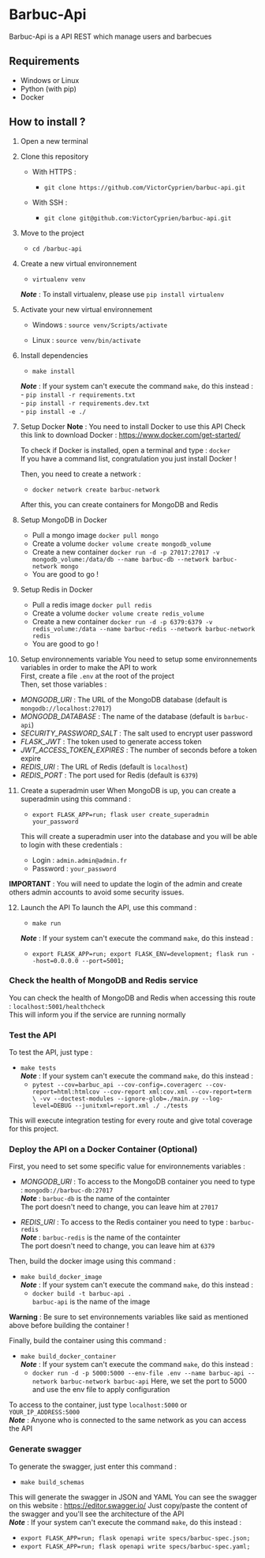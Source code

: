 # Barbuc-Api

Barbuc-Api is a API REST which manage users and barbecues

## Requirements
- Windows or Linux
- Python (with pip)
- Docker

## How to install ?

1. Open a new terminal
2. Clone this repository
    
    - With HTTPS :
        - `git clone https://github.com/VictorCyprien/barbuc-api.git`

    - With SSH :
        - `git clone git@github.com:VictorCyprien/barbuc-api.git`

3. Move to the project
    - `cd /barbuc-api`


4. Create a new virtual environnement
    - `virtualenv venv`
    
    ___Note___ : To install virtualenv, please use `pip install virtualenv`

5. Activate your new virtual environnement
    - Windows : `source venv/Scripts/activate`

    - Linux : `source venv/bin/activate`

6. Install dependencies
    - `make install`
    
    ___Note___ : If your system can't execute the command `make`, do this instead :<br>
        - `pip install -r requirements.txt`<br>
        - `pip install -r requirements.dev.txt`<br>
        - `pip install -e ./`<br>
        
7. Setup Docker
    __Note__ : You need to install Docker to use this API
    Check this link to download Docker : https://www.docker.com/get-started/

    To check if Docker is installed, open a terminal and type : `docker`<br>
    If you have a command list, congratulation you just install Docker !

    Then, you need to create a network :
    - `docker network create barbuc-network`

    After this, you can create containers for MongoDB and Redis

8. Setup MongoDB in Docker
    - Pull a mongo image `docker pull mongo`
    - Create a volume `docker volume create mongodb_volume`
    - Create a new container `docker run -d -p 27017:27017 -v mongodb_volume:/data/db --name barbuc-db --network barbuc-network mongo`
    - You are good to go !

9. Setup Redis in Docker
    - Pull a redis image `docker pull redis`
    - Create a volume `docker volume create redis_volume`
    - Create a new container `docker run -d -p 6379:6379 -v redis_volume:/data --name barbuc-redis --network barbuc-network redis`
    - You are good to go !

10. Setup environnements variable
You need to setup some environnements variables in order to make the API to work<br>
First, create a file `.env` at the root of the project<br>
Then, set those variables :<br>

- _MONGODB_URI_ : The URL of the MongoDB database (default is `mongodb://localhost:27017`)
- _MONGODB_DATABASE_ : The name of the database (default is `barbuc-api`)
- _SECURITY_PASSWORD_SALT_ : The salt used to encrypt user password
- _FLASK_JWT_ : The token used to generate access token
- _JWT_ACCESS_TOKEN_EXPIRES_ : The number of seconds before a token expire
- _REDIS_URI_ : The URL of Redis (default is `localhost`)
- _REDIS_PORT_ : The port used for Redis (default is `6379`)

11. Create a superadmin user
When MongoDB is up, you can create a superadmin using this command :
    - `export FLASK_APP=run; flask user create_superadmin your_password`

    This will create a superadmin user into the database and you will be able to login with these credentials :
    - Login : `admin.admin@admin.fr`
    - Password : `your_password`

__IMPORTANT__ : You will need to update the login of the admin and create others admin accounts to avoid some security issues.

12. Launch the API
To launch the API, use this command :
    - `make run`

    ___Note___ : If your system can't execute the command `make`, do this instead :
    - `export FLASK_APP=run; export FLASK_ENV=development; flask run --host=0.0.0.0 --port=5001;`

### Check the health of MongoDB and Redis service
You can check the health of MongoDB and Redis when accessing this route : `localhost:5001/healthcheck`<br>
This will inform you if the service are running normally

### Test the API
To test the API, just type :
- `make tests`<br>
___Note___ : If your system can't execute the command `make`, do this instead :
    - `pytest --cov=barbuc_api --cov-config=.coveragerc --cov-report=html:htmlcov --cov-report xml:cov.xml --cov-report=term \
		-vv --doctest-modules --ignore-glob=./main.py --log-level=DEBUG --junitxml=report.xml ./ ./tests`

This will execute integration testing for every route and give total coverage for this project.


### Deploy the API on a Docker Container __(Optional)__
First, you need to set some specific value for environnements variables :
- _MONGODB_URI_ : To access to the MongoDB container you need to type : `mongodb://barbuc-db:27017`<br>
___Note___ : `barbuc-db` is the name of the containter<br>
The port doesn't need to change, you can leave him at `27017`

- _REDIS_URI_ : To access to the Redis container you need to type : `barbuc-redis`<br>
___Note___ : `barbuc-redis` is the name of the containter<br>
The port doesn't need to change, you can leave him at `6379`

Then, build the docker image using this command :
- `make build_docker_image`<br>
    ___Note___ : If your system can't execute the command `make`, do this instead :
    - `docker build -t barbuc-api .`<br>
`barbuc-api` is the name of the image

__Warning__ : Be sure to set environnements variables like said as mentioned above before building the container !

Finally, build the container using this command :
- `make build_docker_container`<br>
___Note___ : If your system can't execute the command `make`, do this instead :
    - `docker run -d -p 5000:5000 --env-file .env --name barbuc-api --network barbuc-network barbuc-api`
Here, we set the port to 5000 and use the env file to apply configuration

To access to the container, just type `localhost:5000` or `YOUR_IP_ADDRESS:5000`<br>
___Note___ : Anyone who is connected to the same network as you can access the API

### Generate swagger
To generate the swagger, just enter this command :
- `make build_schemas`

This will generate the swagger in JSON and YAML
You can see the swagger on this website : https://editor.swagger.io/
Just copy/paste the content of the swagger and you'll see the architecture of the API<br>
___Note___ : If your system can't execute the command `make`, do this instead :
- `export FLASK_APP=run; flask openapi write specs/barbuc-spec.json;`
- `export FLASK_APP=run; flask openapi write specs/barbuc-spec.yaml;`
